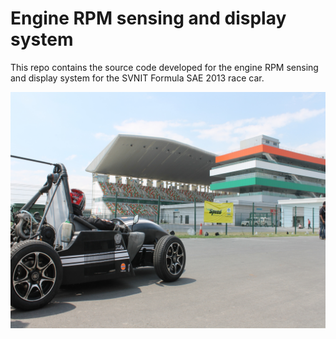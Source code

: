 # Engine RPM sensing and display system

This repo contains the source code developed for the engine RPM sensing and display system for the SVNIT Formula SAE 2013 race car.

![Car_photo](https://github.com/nimish15shah/Race_car_RPM/blob/main/images/img_1.jpg)
